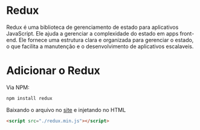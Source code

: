 # Redux

Redux é uma biblioteca de gerenciamento de estado para aplicativos JavaScript. Ele ajuda a gerenciar a complexidade do estado em apps front-end. Ele fornece uma estrutura clara e organizada para gerenciar o estado, o que facilita a manutenção e o desenvolvimento de aplicativos escalaveis. 

# Adicionar o Redux

Via NPM:

```bash
npm install redux
```

Baixando o arquivo no [site](https://redux.js.org/introduction/installation) e injetando no HTML

```html
<script src="./redux.min.js"></script>
```
